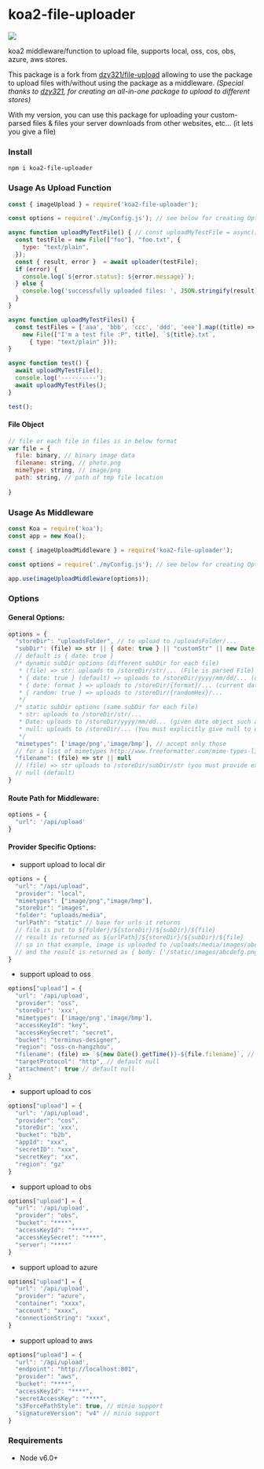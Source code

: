 # koa2-file-uploader

[![](https://img.shields.io/npm/v/koa2-file-upload.svg?style=flat)](https://www.npmjs.com/package/koa2-file-uploader)

koa2 middleware/function to upload file, supports local, oss, cos, obs, azure, aws stores.

This package is a fork from [dzy321/file-upload](https://github.com/dzy321/file-upload) allowing to use the package to upload files with/without using the package as a middleware.
*(Special thanks to [dzy321](https://github.com/dzy321), for creating an all-in-one package to upload to different stores)*
 
With my version, you can use this package for uploading your custom-parsed files & files your server downloads from other websites, etc... (it lets you give a file) 

### Install

```
npm i koa2-file-uploader
```

### Usage As Upload Function

```javascript
const { imageUpload } = require('koa2-file-uploader');

const options = require('./myConfig.js'); // see below for creating Options

async function uploadMyTestFile() { // const uploadMyTestFile = async() => {
  const testFile = new File(["foo"], "foo.txt", {
    type: "text/plain",
  });
  const { result, error }  = await uploader(testFile);
  if (error) {
    console.log(`${error.status}: ${error.message}`);
  } else {
    console.log('successfully uploaded files: ', JSON.stringify(result));
  }
}

async function uploadMyTestFiles() {
  const testFiles = ['aaa', 'bbb', 'ccc', 'ddd', 'eee'].map((title) =>
    new File(["I'm a test file :P", title], `${title}.txt`,
      { type: "text/plain" }));
}

async function test() {
  await uploadMyTestFile();
  console.log('----------');
  await uploadMyTestFiles();
}

test();
```

#### File Object
```javascript
// file or each file in files is in below format
var file = {
  file: binary, // binary image data
  filename: string, // photo.png
  mimeType: string, // image/png
  path: string, // path of tmp file location  
  
}

```

### Usage As Middleware

```javascript
const Koa = require('koa');
const app = new Koa();

const { imageUploadMiddleware } = require('koa2-file-uploader');

const options = require('./myConfig.js'); // see below for creating Options

app.use(imageUploadMiddleware(options));
```


### Options

#### General Options:
```javascript
options = {
  "storeDir": "uploadsFolder", // to upload to /uploadsFolder/...
  "subDir": (file) => str || { date: true } || "customStr" || new Date() || null,
  // default is { date: true }
  /* dynamic subDir options (different subDir for each file)
   * (file) => str: uploads to /storeDir/str/... (File is parsed File) 
   * { date: true } (default) => uploads to /storeDir/yyyy/mm/dd/... (current date)
   * { date: format } => uploads to /storeDir/{format}/... (current date)
   * { random: true } => uploads to /storeDir/{randomHex}/...
   */
  /* static subDir options (same subDir for each file)
   * str: uploads to /storeDir/str/...
   * Date: uploads to /storeDir/yyyy/mm/dd... (given date object such as new Date())
   * null: uploads to /storeDir/... (You must explicitly give null to omit sub directory)
   */
  "mimetypes": ['image/png','image/bmp'], // accept only those
  // for a list of mimetypes http://www.freeformatter.com/mime-types-list.html
  "filename": (file) => str || null
  // (file) => str uploads to /storeDir/subDir/str (you must provide extension in function return)
  // null (default)
}
```
#### Route Path for Middleware:
```javascript
options = {
  "url": '/api/upload'
}
```

#### Provider Specific Options:

- support upload to local dir

```javascript
options = {
  "url": "/api/upload",
  "provider": "local",
  "mimetypes": ["image/png","image/bmp"],
  "storeDir": "images",
  "folder": "uploads/media",
  "urlPath": "static" // base for urls it returns
  // file is put to ${folder}/${storeDir}/${subDir}/${file}
  // result is returned as ${urlPath}/${storeDir}/${subDir}/${file}
  // so in that example, image is uploaded to /uploads/media/images/abcdefg.png
  // and the result is returned as { body: ['/static/images/abcdefg.png'] } 
}
```

- support upload to oss

```javascript
options["upload"] = {
  "url": '/api/upload',
  "provider": "oss",
  "storeDir": 'xxx',
  "mimetypes": ['image/png','image/bmp'],
  "accessKeyId": "key",
  "accessKeySecret": "secret",
  "bucket": "terminus-designer",
  "region": "oss-cn-hangzhou",
  "filename": (file) => `${new Date().getTime()}-${file.filename}`, // default null
  "targetProtocol": "http", // default null
  "attachment": true // default null
}
```

- support upload to cos

```javascript
options["upload"] = {
  "url": '/api/upload',
  "provider": "cos",
  "storeDir": 'xxx',
  "bucket": "b2b",
  "appId": "xxx",
  "secretID": "xxx",
  "secretKey": "xx",
  "region": "gz"
}
```

- support upload to obs

```javascript
options["upload"] = {
  "url": '/api/upload',
  "provider": "obs",
  "bucket": "****",
  "accessKeyId": "****",
  "accessKeySecret": "****",
  "server": "****"
}
```

- support upload to azure

```javascript
options["upload"] = {
  "url": '/api/upload',
  "provider": "azure", 
  "container": "xxxx",
  "account": "xxxx",
  "connectionString": "xxxx",
}
```

- support upload to aws

```javascript
options["upload"] = {
  "url": '/api/upload',
  "endpoint": "http://localhost:801",
  "provider": "aws", 
  "bucket": "****",
  "accessKeyId": "****",
  "secretAccessKey": "****",
  "s3ForcePathStyle": true, // minio support
  "signatureVersion": "v4" // minio support
}
```

### Requirements

- Node v6.0+

